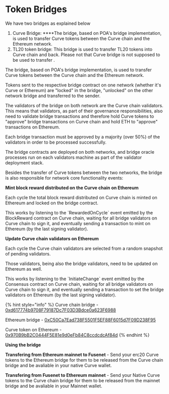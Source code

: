 # Token Bridges

We have two bridges as explained below

1. Curve Bridge:  ****The bridge, based on POA's bridge implementation, is used to transfer Curve tokens between the Curve chain and the Ethereum network.
2. TL20 token bridge: This bridge is used to transfer TL20 tokens into Curve chain and back. Please not that Curve bridge is not supposed to be used to transfer  . 

The bridge, based on POA's bridge implementation, is used to transfer Curve tokens between the Curve chain and the Ethereum network.

Tokens sent to the respective bridge contract on one network \(whether it's Curve or Ethereum\) are "locked" in the bridge, "unlocked" on the other network bridge and transferred to the sender.

The validators of the bridge on both network are the Curve chain validators. This means that validators, as part of their governance responsibilities, also need to validate bridge transactions and therefore hold Curve tokens to "approve" bridge transactions on Curve chain and hold ETH to "approve" transactions on Ethereum.

Each bridge transaction must be approved by a majority \(over 50%\) of the validators in order to be processed successfully.

The bridge contracts are deployed on both networks, and bridge oracle processes run on each validators machine as part of the validator deployment stack.

Besides the transfer of Curve tokens between the two networks, the bridge is also responsible for network core functionality events:

**Mint block reward distributed on the Curve chain on Ethereum**

Each cycle the total block reward distributed on Curve chain is minted on Ethereum and locked on the bridge contract.

This works by listening to the \`RewardedOnCycle\` event emitted by the BlockReward contract on Curve chain, waiting for all bridge validators on Curve chain to sign it, and eventually sending a transaction to mint on Ethereum \(by the last signing validator\).

**Update Curve chain validators on Ethereum**

Each cycle the Curve chain validators are selected from a random snapshot of pending validators.

Those validators, being also the bridge validators, need to be updated on Ethereum as well.

This works by listening to the \`InitiateChange\` event emitted by the Consensus contract on Curve chain, waiting for all bridge validators on Curve chain to sign it, and eventually sending a transaction to set the bridge validators on Ethereum \(by the last signing validator\).

{% hint style="info" %}
Curve chain bridge - [0xd617774b9708F79187Dc7F03D3Bdce0a623F6988](https://curvescan.io/address/0xd617774b9708f79187dc7f03d3bdce0a623f6988)

Ethereum bridge - [0xC50Ca7Ead738F5501F5EF88F6015d7F09D238F95](https://etherscan.io/address/0xC50Ca7Ead738F5501F5EF88F6015d7F09D238F95)

Curve token on Ethereum - [0x970B9bB2C0444F5E81e9d0eFb84C8ccdcdcAf84d](https://etherscan.io/token/0x970B9bB2C0444F5E81e9d0eFb84C8ccdcdcAf84d)
{% endhint %}

**Using the bridge**

**Transfering from Ethereum mainnet to Fusenet** - Send your erc20 Curve tokens to the Ethereum bridge for them to be released from the Curve chain bridge and be avaliable in your native Curve wallet.

**Transfering from Fusenet to Ethereum mainnet** - Send your Native Curve tokens to the Curve chain bridge for them to be released from the mainnet bridge and be avaliable in your Mainnet wallet. 


